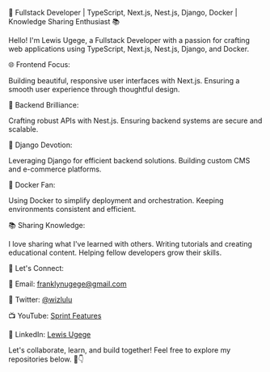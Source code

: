 <p class="highlight">👋 Fullstack Developer | TypeScript, Next.js, Nest.js, Django, Docker | Knowledge Sharing Enthusiast 📚</p>

<span class="font-large">Hello! I'm Lewis Ugege</span>, a Fullstack Developer with a passion for crafting web applications using TypeScript, Next.js, Nest.js, Django, and Docker.

<p class="title">🌐 Frontend Focus:</p>

Building beautiful, responsive user interfaces with Next.js.
Ensuring a smooth user experience through thoughtful design.

<p class="title">🧠 Backend Brilliance:</p>

Crafting robust APIs with Nest.js.
Ensuring backend systems are secure and scalable.

<p class="title">🐍 Django Devotion:</p>

Leveraging Django for efficient backend solutions.
Building custom CMS and e-commerce platforms.

<p class="title">🐳 Docker Fan:</p>

Using Docker to simplify deployment and orchestration.
Keeping environments consistent and efficient.

<p class="title">📚 Sharing Knowledge:</p>

I love sharing what I've learned with others.
Writing tutorials and creating educational content.
Helping fellow developers grow their skills.

<p class="title">💬 Let's Connect:</p>

📧 Email: [franklynugege@gmail.com](mailto:franklynugege@gmail.com)

📱 Twitter: [@wizlulu](https://twitter.com/wizlulu)

📺 YouTube: [Sprint Features](https://www.youtube.com/@sprintfeature)

💼 LinkedIn: [Lewis Ugege](https://www.linkedin.com/in/lewis-ugege/)

Let's collaborate, learn, and build together! Feel free to explore my repositories below. 🚀👇
